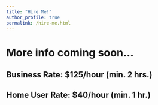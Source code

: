 ```yaml
---
title: "Hire Me!"
author_profile: true
permalink: /hire-me.html
---
```


# More info coming soon...

## Business Rate: $125/hour (min. 2 hrs.)

## Home User Rate: $40/hour (min. 1 hr.)
